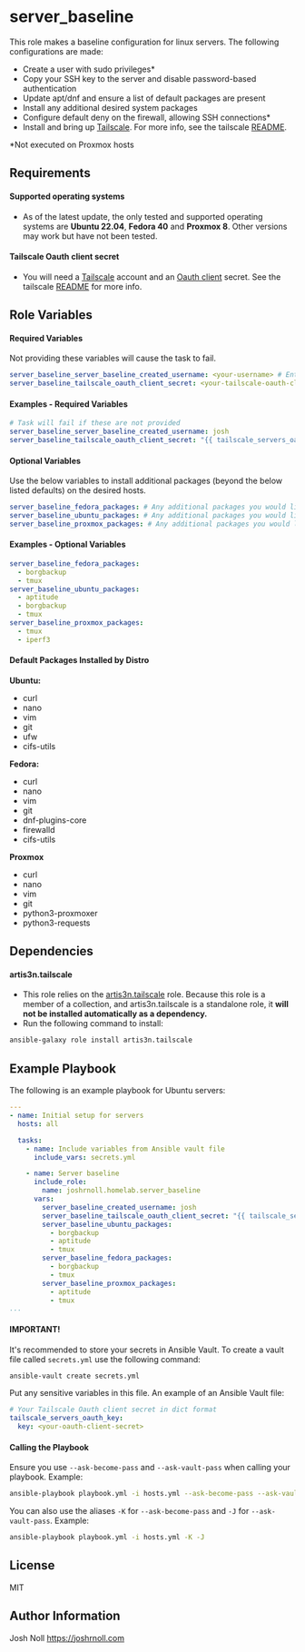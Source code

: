 server_baseline
=========

This role makes a baseline configuration for linux servers. The following configurations are made:

- Create a user with sudo privileges*
- Copy your SSH key to the server and disable password-based authentication
- Update apt/dnf and ensure a list of default packages are present
- Install any additional desired system packages
- Configure default deny on the firewall, allowing SSH connections* 
- Install and bring up [Tailscale](https://tailscale.com). For more info, see the tailscale [README](../../tailscale-info/README.md).

*Not executed on Proxmox hosts

Requirements
------------

#### Supported operating systems
- As of the latest update, the only tested and supported operating systems are **Ubuntu 22.04**, **Fedora 40** and **Proxmox 8**. Other versions may work but have not been tested.

#### Tailscale Oauth client secret
- You will need a [Tailscale](https://tailscale.com) account and an [Oauth client](https://tailscale.com/kb/1215/oauth-clients) secret. See the tailscale [README](../../tailscale-info/README.md) for more info.

Role Variables
--------------
#### Required Variables
Not providing these variables will cause the task to fail.
```YAML
server_baseline_server_baseline_created_username: <your-username> # Enter the user you wish to create with sudo privileges.
server_baseline_tailscale_oauth_client_secret: <your-tailscale-oauth-client-secret> # Your Tailscale Oauth client. It is recommended to store this in dictionary format like the example provided. 
```

#### Examples - Required Variables

```YAML
# Task will fail if these are not provided
server_baseline_server_baseline_created_username: josh
server_baseline_tailscale_oauth_client_secret: "{{ tailscale_servers_oauth_client['secret] }}" # From Ansible vault - must be stored as dict value!
```

#### Optional Variables

Use the below variables to install additional packages (beyond the below listed defaults) on the desired hosts.

```YAML
server_baseline_fedora_packages: # Any additional packages you would like installed beyond defaults. 
server_baseline_ubuntu_packages: # Any additional packages you would like installed beyond defaults.
server_baseline_proxmox_packages: # Any additional packages you would like installed beyond defaults.
```

#### Examples - Optional Variables
```YAML
server_baseline_fedora_packages: 
  - borgbackup
  - tmux
server_baseline_ubuntu_packages:
  - aptitude
  - borgbackup
  - tmux
server_baseline_proxmox_packages:
  - tmux
  - iperf3
```

#### Default Packages Installed by Distro

**Ubuntu:**
  - curl
  - nano
  - vim
  - git
  - ufw
  - cifs-utils

**Fedora:**
  - curl
  - nano
  - vim
  - git
  - dnf-plugins-core
  - firewalld
  - cifs-utils

  **Proxmox**
  - curl
  - nano
  - vim
  - git
  - python3-proxmoxer
  - python3-requests



Dependencies
------------

#### artis3n.tailscale
- This role relies on the [artis3n.tailscale](https://github.com/artis3n/ansible-role-tailscale) role. Because this role is a member of a collection, and artis3n.tailscale is a standalone role, it **will not be installed automatically as a dependency.** 
- Run the following command to install:

```bash
ansible-galaxy role install artis3n.tailscale
```

Example Playbook
----------------

 The following is an example playbook for Ubuntu servers:

```YAML
---
- name: Initial setup for servers
  hosts: all

  tasks:
    - name: Include variables from Ansible vault file
      include_vars: secrets.yml

    - name: Server baseline
      include_role:
        name: joshrnoll.homelab.server_baseline
      vars:
        server_baseline_created_username: josh
        server_baseline_tailscale_oauth_client_secret: "{{ tailscale_servers_oauth_key['key'] }}" # From Ansible Vault file
        server_baseline_ubuntu_packages:
          - borgbackup
          - aptitude
          - tmux
        server_baseline_fedora_packages:
          - borgbackup
          - tmux
        server_baseline_proxmox_packages:
          - aptitude
          - tmux
...
```
#### IMPORTANT!

It's recommended to store your secrets in Ansible Vault. To create a vault file called ```secrets.yml``` use the following command:

```bash
ansible-vault create secrets.yml
```

Put any sensitive variables in this file. An example of an Ansible Vault file:
```YAML
# Your Tailscale Oauth client secret in dict format
tailscale_servers_oauth_key:
  key: <your-oauth-client-secret>
```

#### Calling the Playbook

Ensure you use ```--ask-become-pass``` and ```--ask-vault-pass``` when calling your playbook. Example:

```bash
ansible-playbook playbook.yml -i hosts.yml --ask-become-pass --ask-vault-pass
```

You can also use the aliases ```-K``` for ```--ask-become-pass``` and ```-J``` for ```--ask-vault-pass```. Example:

```bash
ansible-playbook playbook.yml -i hosts.yml -K -J
```

License
-------

MIT

Author Information
------------------


Josh Noll 
https://joshrnoll.com
